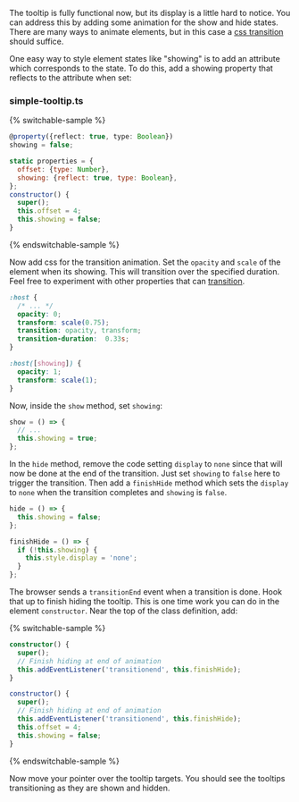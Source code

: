 The tooltip is fully functional now, but its display is a little hard to notice.
You can address this by adding some animation for the show and hide states.
There are many ways to animate elements, but in this case a
[css transition](https://developer.mozilla.org/en-US/docs/Web/CSS/transition)
should suffice.

One easy way to style element states like "showing" is to add an
attribute which corresponds to the state. To do this, add a showing property
that reflects to the attribute when set:

### simple-tooltip.ts
{% switchable-sample %}

```ts
@property({reflect: true, type: Boolean})
showing = false;
```

```js
static properties = {
  offset: {type: Number},
  showing: {reflect: true, type: Boolean},
};
constructor() {
  super();
  this.offset = 4;
  this.showing = false;
}
```

{% endswitchable-sample %}

Now add css for the transition animation. Set the `opacity` and `scale` of
the element when its showing. This will transition over the specified duration.
Feel free to experiment with other properties that can [transition](https://developer.mozilla.org/en-US/docs/Web/CSS/CSS_Transitions/Using_CSS_transitions).

```css
:host {
  /* ... */
  opacity: 0;
  transform: scale(0.75);
  transition: opacity, transform;
  transition-duration:  0.33s;
}

:host([showing]) {
  opacity: 1;
  transform: scale(1);
}
```

Now, inside the `show` method, set `showing`:

```ts
show = () => {
  // ...
  this.showing = true;
};
```

In the `hide` method, remove the code setting `display` to `none` since
that will now be done at the end of the transition. Just set `showing` to
`false` here to trigger the transition. Then add a `finishHide` method which
sets the `display` to `none` when the transition completes and `showing` is
`false`.

```ts
hide = () => {
  this.showing = false;
};

finishHide = () => {
  if (!this.showing) {
    this.style.display = 'none';
  }
};
```

The browser sends a `transitionEnd` event when a transition is done. Hook that
up to finish hiding the tooltip. This is one time work you can do in the
element `constructor`. Near the top of the class definition, add:

{% switchable-sample %}

```ts
constructor() {
  super();
  // Finish hiding at end of animation
  this.addEventListener('transitionend', this.finishHide);
}
```

```js
constructor() {
  super();
  // Finish hiding at end of animation
  this.addEventListener('transitionend', this.finishHide);
  this.offset = 4;
  this.showing = false;
}
```

{% endswitchable-sample %}

Now move your pointer over the tooltip targets. You should see the tooltips
transitioning as they are shown and hidden.

